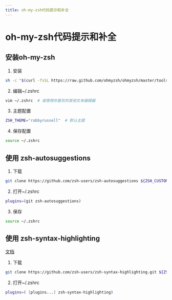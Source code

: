 ```yaml
---
title: oh-my-zsh代码提示和补全
---
```


# oh-my-zsh代码提示和补全

## 安装oh-my-zsh

1. 安装

```bash
sh -c "$(curl -fsSL https://raw.github.com/ohmyzsh/ohmyzsh/master/tools/install.sh)"
```

2. 编辑~/.zshrc

```bash
vim ~/.zshrc  # 或使用你喜欢的其他文本编辑器
```

3. 主题配置

```bash
ZSH_THEME="robbyrussell"  # 默认主题
```

4. 保存配置

```bash
source ~/.zshrc
```

## 使用 zsh-autosuggestions

1. 下载

```bash
git clone https://github.com/zsh-users/zsh-autosuggestions ${ZSH_CUSTOM:-~/.oh-my-zsh/custom}/plugins/zsh-autosuggestions
```

2. 打开~/.zshrc

```bash
plugins=(git zsh-autosuggestions)
```

3. 保存

```bash
source ~/.zshrc
```

## 使用 zsh-syntax-highlighting

[文档](https://github.com/zsh-users/zsh-syntax-highlighting/blob/master/INSTALL.md)

1. 下载

```bash
git clone https://github.com/zsh-users/zsh-syntax-highlighting.git ${ZSH_CUSTOM:-~/.oh-my-zsh/custom}/plugins/zsh-syntax-highlighting
```

2. 打开~/.zshrc
```bash
plugins=( [plugins...] zsh-syntax-highlighting)
```